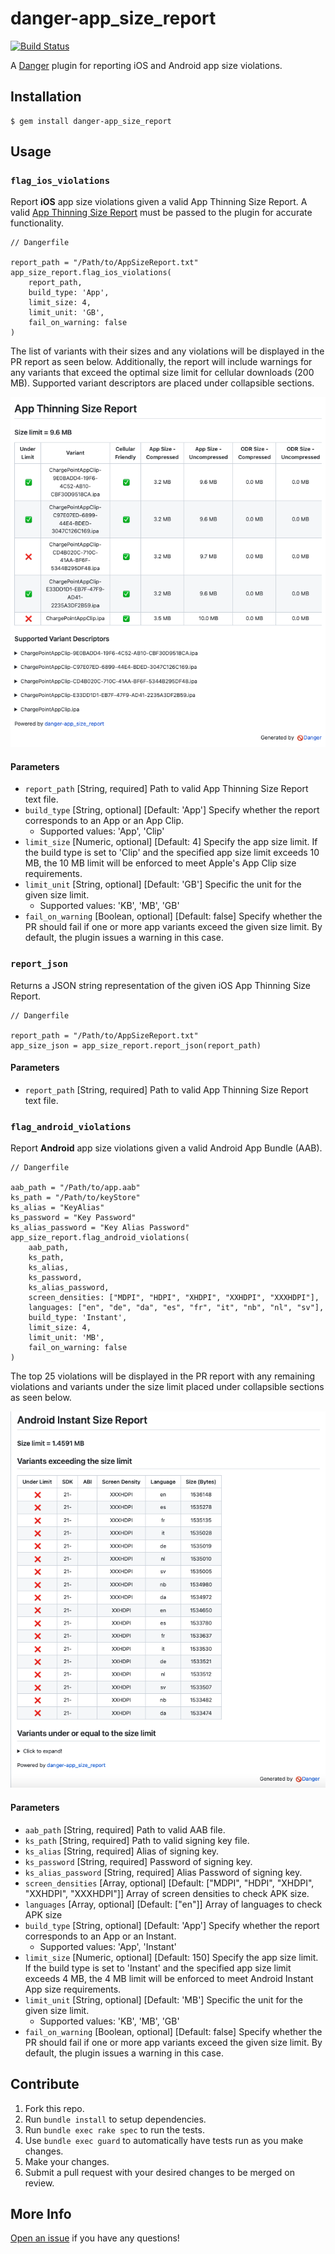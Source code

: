 # danger-app_size_report

[![Build Status](https://app.bitrise.io/app/2f93240761558c73/status.svg?token=RAmtNFYZtsHZGwu04sEgPA&branch=main)](https://app.bitrise.io/app/2f93240761558c73)

A [Danger](https://github.com/danger/danger) plugin for reporting iOS and Android app size violations.

## Installation

    $ gem install danger-app_size_report

## Usage

### `flag_ios_violations`

Report **iOS** app size violations given a valid App Thinning Size Report. A valid [App Thinning Size Report](https://developer.apple.com/documentation/xcode/reducing-your-app-s-size) must be passed to the plugin for accurate functionality.

    // Dangerfile

    report_path = "/Path/to/AppSizeReport.txt"
    app_size_report.flag_ios_violations(
        report_path,
        build_type: 'App',
        limit_size: 4,
        limit_unit: 'GB',
        fail_on_warning: false
    )

The list of variants with their sizes and any violations will be displayed in the PR report as seen below. Additionally, the report will include warnings for any variants that exceed the optimal size limit for cellular downloads (200 MB). Supported variant descriptors are placed under collapsible sections. 

<p align="center">
  <img src="Resources/Images/app_thinning_size_report.png">
</p>

#### Parameters

- `report_path` [String, required] Path to valid App Thinning Size Report text file.
- `build_type` [String, optional] [Default: 'App'] Specify whether the report corresponds to an App or an App Clip.
  - Supported values: 'App', 'Clip'
- `limit_size` [Numeric, optional] [Default: 4] Specify the app size limit. If the build type is set to 'Clip' and the specified app size limit exceeds 10 MB, the 10 MB limit will be enforced to meet Apple's App Clip size requirements.
- `limit_unit` [String, optional] [Default: 'GB'] Specific the unit for the given size limit.
  - Supported values: 'KB', 'MB', 'GB'
- `fail_on_warning` [Boolean, optional] [Default: false] Specify whether the PR should fail if one or more app variants exceed the given size limit. By default, the plugin issues a warning in this case.

### `report_json`

Returns a JSON string representation of the given iOS App Thinning Size Report.

    // Dangerfile

    report_path = "/Path/to/AppSizeReport.txt"
    app_size_json = app_size_report.report_json(report_path)

#### Parameters

- `report_path` [String, required] Path to valid App Thinning Size Report text file.

### `flag_android_violations`

Report <b>Android</b> app size violations given a valid Android App Bundle (AAB). 

    // Dangerfile

    aab_path = "/Path/to/app.aab"
    ks_path = "/Path/to/keyStore"
    ks_alias = "KeyAlias"
    ks_password = "Key Password"
    ks_alias_password = "Key Alias Password"
    app_size_report.flag_android_violations(
        aab_path,
        ks_path,
        ks_alias,
        ks_password,
        ks_alias_password,
        screen_densities: ["MDPI", "HDPI", "XHDPI", "XXHDPI", "XXXHDPI"],
        languages: ["en", "de", "da", "es", "fr", "it", "nb", "nl", "sv"],
        build_type: 'Instant',
        limit_size: 4,
        limit_unit: 'MB',
        fail_on_warning: false
    )

The top 25 violations will be displayed in the PR report with any remaining violations and variants under the size limit placed under collapsible sections as seen below.

<p align="center">
  <img src="Resources/Images/android_instant_size_report.png">
</p>

#### Parameters

- `aab_path` [String, required] Path to valid AAB file.
- `ks_path` [String, required] Path to valid signing key file.
- `ks_alias` [String, required] Alias of signing key.
- `ks_password` [String, required] Password of signing key.
- `ks_alias_password` [String, required] Alias Password of signing key.
- `screen_densities` [Array, optional] [Default: ["MDPI", "HDPI", "XHDPI", "XXHDPI", "XXXHDPI"]] Array of screen densities to check APK size.
- `languages` [Array, optional] [Default: ["en"]] Array of languages to check APK size
- `build_type` [String, optional] [Default: 'App'] Specify whether the report corresponds to an App or an Instant.
  - Supported values: 'App', 'Instant'
- `limit_size` [Numeric, optional] [Default: 150] Specify the app size limit. If the build type is set to 'Instant' and the specified app size limit exceeds 4 MB, the 4 MB limit will be enforced to meet Android Instant App size requirements.
- `limit_unit` [String, optional] [Default: 'MB'] Specific the unit for the given size limit.
  - Supported values: 'KB', 'MB', 'GB'
- `fail_on_warning` [Boolean, optional] [Default: false] Specify whether the PR should fail if one or more app variants exceed the given size limit. By default, the plugin issues a warning in this case.

## Contribute

1. Fork this repo.
2. Run `bundle install` to setup dependencies.
3. Run `bundle exec rake spec` to run the tests.
4. Use `bundle exec guard` to automatically have tests run as you make changes.
5. Make your changes.
6. Submit a pull request with your desired changes to be merged on review.

## More Info

[Open an issue](https://github.com/ChargePoint/danger-app_size_report/issues) if you have any questions!